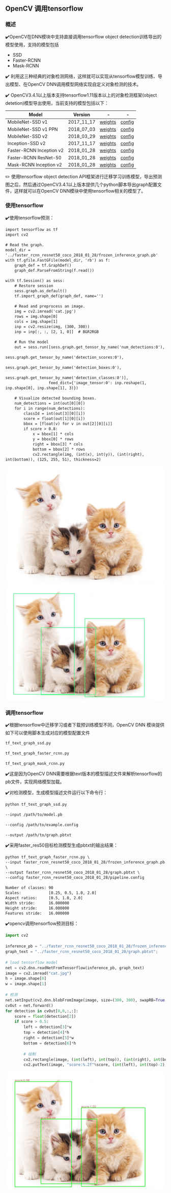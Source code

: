 ## OpenCV 调用tensorflow

### 概述

✔️OpenCV在DNN模块中支持直接调用tensorflow object detection训练导出的模型使用，支持的模型包括
-	SSD
-	Faster-RCNN
-	Mask-RCNN

✔️ 利用这三种经典的对象检测网络，这样就可以实现从tensorflow模型训练、导出模型、在OpenCV DNN调用模型网络实现自定义对象检测的技术。

✔️ OpenCV3.4.1以上版本支持tensorflow1.11版本以上的对象检测框架(object detetion)模型导出使用，当前支持的模型包括以下：

Model |	Version	| -| -
---|---|---|---
MobileNet-SSD v1|2017_11_17|	[weights](http://download.tensorflow.org/models/object_detection/ssd_mobilenet_v1_coco_2017_11_17.tar.gz)| [config](https://github.com/opencv/opencv_extra/blob/master/testdata/dnn/ssd_mobilenet_v1_coco_2017_11_17.pbtxt)|
MobileNet-SSD v1 PPN|	2018_07_03|	[weights](http://download.tensorflow.org/models/object_detection/ssd_mobilenet_v1_ppn_shared_box_predictor_300x300_coco14_sync_2018_07_03.tar.gz)| [config](https://github.com/opencv/opencv_extra/blob/master/testdata/dnn/ssd_mobilenet_v1_ppn_coco.pbtxt)|
MobileNet-SSD v2|	2018_03_29|	[weights](http://download.tensorflow.org/models/object_detection/ssd_mobilenet_v2_coco_2018_03_29.tar.gz)| [config](https://github.com/opencv/opencv_extra/blob/master/testdata/dnn/ssd_mobilenet_v2_coco_2018_03_29.pbtxt)|
Inception-SSD v2|	2017_11_17|	[weights](http://download.tensorflow.org/models/object_detection/ssd_inception_v2_coco_2017_11_17.tar.gz)| [config](https://github.com/opencv/opencv_extra/blob/master/testdata/dnn/ssd_inception_v2_coco_2017_11_17.pbtxt)|
Faster-RCNN Inception v2|	2018_01_28|	[weights](http://download.tensorflow.org/models/object_detection/faster_rcnn_inception_v2_coco_2018_01_28.tar.gz)| [config](https://github.com/opencv/opencv_extra/blob/master/testdata/dnn/faster_rcnn_inception_v2_coco_2018_01_28.pbtxt)|
Faster-RCNN ResNet-50|	2018_01_28|	[weights](http://download.tensorflow.org/models/object_detection/faster_rcnn_resnet50_coco_2018_01_28.tar.gz)| [config](https://github.com/opencv/opencv_extra/blob/master/testdata/dnn/faster_rcnn_resnet50_coco_2018_01_28.pbtxt)|
Mask-RCNN Inception v2|	2018_01_28|	[weights](http://download.tensorflow.org/models/object_detection/mask_rcnn_inception_v2_coco_2018_01_28.tar.gz)| [config](https://github.com/opencv/opencv_extra/blob/master/testdata/dnn/mask_rcnn_inception_v2_coco_2018_01_28.pbtxt)|

✏️ 使用tensorflow object detection API框架进行迁移学习训练模型，导出预测图之后，然后通过OpenCV3.4.1以上版本提供几个python脚本导出graph配置文件，这样就可以在OpenCV DNN模块中使用tensorflow相关的模型了。

### 使用tensorflow

✔️使用tensorflow预测：
```
import tensorflow as tf
import cv2

# Read the graph.
model_dir = '../faster_rcnn_resnet50_coco_2018_01_28/frozen_inference_graph.pb'
with tf.gfile.FastGFile(model_dir, 'rb') as f:
    graph_def = tf.GraphDef()
    graph_def.ParseFromString(f.read())

with tf.Session() as sess:
    # Restore session
    sess.graph.as_default()
    tf.import_graph_def(graph_def, name='')

    # Read and preprocess an image.
    img = cv2.imread('cat.jpg')
    rows = img.shape[0]
    cols = img.shape[1]
    inp = cv2.resize(img, (300, 300))
    inp = inp[:, :, [2, 1, 0]]  # BGR2RGB

    # Run the model
    out = sess.run([sess.graph.get_tensor_by_name('num_detections:0'),
                    sess.graph.get_tensor_by_name('detection_scores:0'),
                    sess.graph.get_tensor_by_name('detection_boxes:0'),
                    sess.graph.get_tensor_by_name('detection_classes:0')],
                   feed_dict={'image_tensor:0': inp.reshape(1, inp.shape[0], inp.shape[1], 3)})

    # Visualize detected bounding boxes.
    num_detections = int(out[0][0])
    for i in range(num_detections):
        classId = int(out[3][0][i])
        score = float(out[1][0][i])
        bbox = [float(v) for v in out[2][0][i]]
        if score > 0.8:
            x = bbox[1] * cols
            y = bbox[0] * rows
            right = bbox[3] * cols
            bottom = bbox[2] * rows
            cv2.rectangle(img, (int(x), int(y)), (int(right), int(bottom)), (125, 255, 51), thickness=2)
```
<img src="./cat.jpg">
<img src="./cat_tensor.jpg">

### 调用tensorflow

✔️根据tensorflow中迁移学习或者下载预训练模型不同，OpenCV DNN 模块提供如下可以使用脚本生成对应的模型配置文件

```
tf_text_graph_ssd.py

tf_text_graph_faster_rcnn.py

tf_text_graph_mask_rcnn.py
```
✔️这是因为OpenCV DNN需要根据text版本的模型描述文件来解析tensorflow的pb文件，实现网络模型加载。

✔️对检测模型，生成模型描述文件运行以下命令行：
```
python tf_text_graph_ssd.py 

--input /path/to/model.pb 

--config /path/to/example.config 

--output /path/to/graph.pbtxt
```

✔️采用faster_res50目标检测模型生成pbtxt的输出结果：

```
python tf_text_graph_faster_rcnn.py \
--input faster_rcnn_resnet50_coco_2018_01_28/frozen_inference_graph.pb \
--output faster_rcnn_resnet50_coco_2018_01_28/graph.pbtxt \
--config faster_rcnn_resnet50_coco_2018_01_28/pipeline.config

Number of classes: 90
Scales:            [0.25, 0.5, 1.0, 2.0]
Aspect ratios:     [0.5, 1.0, 2.0]
Width stride:      16.000000
Height stride:     16.000000
Features stride:   16.000000
```
✔️opencv调用tensorflow预测目标：
```python
import cv2

inference_pb = "../faster_rcnn_resnet50_coco_2018_01_28/frozen_inference_graph.pb";
graph_text = "../faster_rcnn_resnet50_coco_2018_01_28/graph.pbtxt";

# load tensorflow model
net = cv2.dnn.readNetFromTensorflow(inference_pb, graph_text)
image = cv2.imread("cat.jpg")
h = image.shape[0]
w = image.shape[1]

# 检测
net.setInput(cv2.dnn.blobFromImage(image, size=(300, 300), swapRB=True, crop=False))
cvOut = net.forward()
for detection in cvOut[0,0,:,:]:
    score = float(detection[2])
    if score > 0.5:
        left = detection[3]*w
        top = detection[4]*h
        right = detection[5]*w
        bottom = detection[6]*h

        # 绘制
        cv2.rectangle(image, (int(left), int(top)), (int(right), int(bottom)), (0, 255, 0), thickness=2)
        cv2.putText(image, "score:%.2f"%score, (int(left), int(top)-2), cv2.FONT_HERSHEY_SIMPLEX, 0.6, (0, 0, 255), 1)
```
<img src="./result_cat.jpg">
